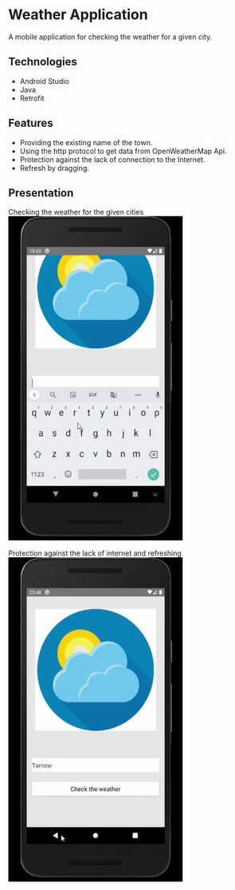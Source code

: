 # Weather Application
A mobile application for checking the weather for a given city.

## Technologies 
- Android Studio
- Java
- Retrofit

## Features
- Providing the existing name of the town.
- Using the http protocol to get data from OpenWeatherMap Api.
- Protection against the lack of connection to the Internet.
- Refresh by dragging.


## Presentation
Checking the weather for the given cities
<br />
<img src="https://github.com/SzymonT99/weather-application/blob/master/doc/weather.gif" width="350" height="650">

Protection against the lack of internet and refreshing
<br />
<img src="https://github.com/SzymonT99/weather-application/blob/master/doc/weather-refresh.gif" width="350" height="650">